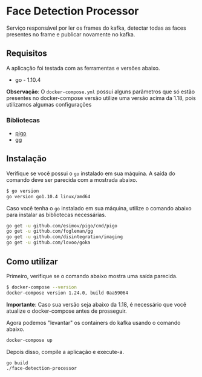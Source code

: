 # Face Detection Processor

Serviço responsável por ler os frames do kafka, detectar todas as faces presentes no frame e publicar novamente no kafka.

## Requisitos

A aplicação foi testada com as ferramentas e versões abaixo.

* go - 1.10.4

**Observação**: O `docker-compose.yml` possui alguns parâmetros que só estão presentes no docker-compose versão utilize uma versão acima da 1.18, pois utilizamos algumas configurações

### Bibliotecas

* [pigo](https://github.com/esimov/pigo)
* [gg](https://github.com/fogleman/gg)

## Instalação

Verifique se você possui o `go` instalado em sua máquina. A saída do comando deve ser parecida com a mostrada abaixo.

```bash
$ go version
go version go1.10.4 linux/amd64
```

Caso você tenha o `go` instalado em sua máquina, utilize o comando abaixo para instalar as bibliotecas necessárias.

```bash
go get -u github.com/esimov/pigo/cmd/pigo
go get -u github.com/fogleman/gg
go get -u github.com/disintegration/imaging
go get -u github.com/lovoo/goka
```

## Como utilizar

Primeiro, verifique se o comando abaixo mostra uma saída parecida.

```bash
$ docker-compose --version
docker-compose version 1.24.0, build 0aa59064
```

**Importante**: Caso sua versão seja abaixo da 1.18, é necessário que você atualize o docker-compose antes de prosseguir.

Agora podemos "levantar" os containers do kafka usando o comando abaixo.

```bash
docker-compose up
```

Depois disso, compile a aplicação e execute-a.

```bash
go build
./face-detection-processor
```
